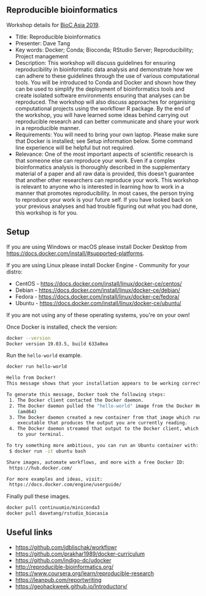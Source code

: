 ## Reproducible bioinformatics

Workshop details for [BioC Asia 2019](https://bioconductor.github.io/BiocAsia/).

* Title: Reproducible bioinformatics
* Presenter: Dave Tang
* Key words: Docker; Conda; Bioconda; RStudio Server; Reproducibility; Project management
* Description: This workshop will discuss guidelines for ensuring reproducibility in bioinformatic data analysis and demonstrate how we can adhere to these guidelines through the use of various computational tools. You will be introduced to Conda and Docker and shown how they can be used to simplify the deployment of bioinformatics tools and create isolated software environments ensuring that analyses can be reproduced. The workshop will also discuss approaches for organising computational projects using the workflowr R package. By the end of the workshop, you will have learned some ideas behind carrying out reproducible research and can better communicate and share your work in a reproducible manner.
* Requirements: You will need to bring your own laptop. Please make sure that Docker is installed; see Setup information below. Some command line experience will be helpful but not required.
* Relevance: One of the most important aspects of scientific research is that someone else can reproduce your work. Even if a complex bioinformatics analysis is thoroughly described in the supplementary material of a paper and all raw data is provided, this doesn't guarantee that another other researchers can reproduce your work. This workshop is relevant to anyone who is interested in learning how to work in a manner that promotes reproducibility. In most cases, the person trying to reproduce your work is your future self. If you have looked back on your previous analyses and had trouble figuring out what you had done, this workshop is for you.

## Setup

If you are using Windows or macOS please install Docker Desktop from https://docs.docker.com/install/#supported-platforms.

If you are using Linux please install Docker Engine - Community for your distro:

* CentOS - https://docs.docker.com/install/linux/docker-ce/centos/
* Debian - https://docs.docker.com/install/linux/docker-ce/debian/
* Fedora - https://docs.docker.com/install/linux/docker-ce/fedora/
* Ubuntu - https://docs.docker.com/install/linux/docker-ce/ubuntu/

If you are not using any of these operating systems, you're on your own!

Once Docker is installed, check the version:

```bash
docker --version
Docker version 19.03.5, build 633a0ea
```

Run the `hello-world` example.

```bash
docker run hello-world

Hello from Docker!
This message shows that your installation appears to be working correctly.

To generate this message, Docker took the following steps:
 1. The Docker client contacted the Docker daemon.
 2. The Docker daemon pulled the "hello-world" image from the Docker Hub.
    (amd64)
 3. The Docker daemon created a new container from that image which runs the
    executable that produces the output you are currently reading.
 4. The Docker daemon streamed that output to the Docker client, which sent it
    to your terminal.

To try something more ambitious, you can run an Ubuntu container with:
 $ docker run -it ubuntu bash

Share images, automate workflows, and more with a free Docker ID:
 https://hub.docker.com/

For more examples and ideas, visit:
 https://docs.docker.com/engine/userguide/
```

Finally pull these images.

```bash
docker pull continuumio/miniconda3
docker pull davetang/rstudio_biocasia
```

## Useful links

* https://github.com/jdblischak/workflowr
* https://github.com/prakhar1989/docker-curriculum
* https://github.com/indigo-dc/udocker
* http://reproducible-bioinformatics.org/
* https://www.coursera.org/learn/reproducible-research
* https://leanpub.com/reportwriting
* https://geohackweek.github.io/Introductory/

